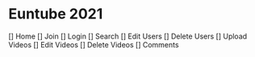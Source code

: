# Euntube 2021

[] Home
[] Join
[] Login
[] Search
[] Edit Users
[] Delete Users
[] Upload Videos
[] Edit Videos
[] Delete Videos
[] Comments
